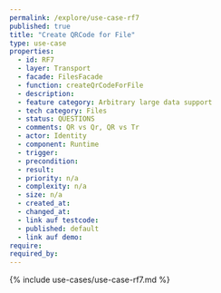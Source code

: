 ```yaml
---
permalink: /explore/use-case-rf7
published: true
title: "Create QRCode for File"
type: use-case
properties:
  - id: RF7
  - layer: Transport
  - facade: FilesFacade
  - function: createQrCodeForFile
  - description:
  - feature category: Arbitrary large data support
  - tech category: Files
  - status: QUESTIONS
  - comments: QR vs Qr, QR vs Tr
  - actor: Identity
  - component: Runtime
  - trigger:
  - precondition:
  - result:
  - priority: n/a
  - complexity: n/a
  - size: n/a
  - created_at:
  - changed_at:
  - link auf testcode:
  - published: default
  - link auf demo:
require:
required_by:
---
```


{% include use-cases/use-case-rf7.md %}
